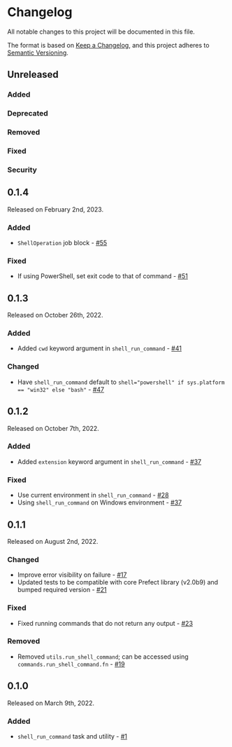 # Changelog

All notable changes to this project will be documented in this file.

The format is based on [Keep a Changelog](https://keepachangelog.com/en/1.0.0/),
and this project adheres to [Semantic Versioning](https://semver.org/spec/v2.0.0.html).

## Unreleased

### Added

### Deprecated

### Removed

### Fixed

### Security

## 0.1.4

Released on February 2nd, 2023.

### Added

- `ShellOperation` job block - [#55](https://github.com/PrefectHQ/prefect-shell/pull/55)

### Fixed

- If using PowerShell, set exit code to that of command - [#51](https://github.com/PrefectHQ/prefect-shell/pull/51)

## 0.1.3

Released on October 26th, 2022.

### Added

- Added `cwd` keyword argument in `shell_run_command` - [#41](https://github.com/PrefectHQ/prefect-shell/pull/41)

### Changed
- Have `shell_run_command` default to `shell="powershell" if sys.platform == "win32" else "bash"` - [#47](https://github.com/PrefectHQ/prefect-shell/pull/47)

## 0.1.2

Released on October 7th, 2022.

### Added

- Added `extension` keyword argument in `shell_run_command` - [#37](https://github.com/PrefectHQ/prefect-shell/pull/37)

### Fixed

- Use current environment in `shell_run_command` - [#28](https://github.com/PrefectHQ/prefect-shell/pull/28)
- Using `shell_run_command` on Windows environment - [#37](https://github.com/PrefectHQ/prefect-shell/pull/37)

## 0.1.1

Released on August 2nd, 2022.

### Changed

- Improve error visibility on failure - [#17](https://github.com/PrefectHQ/prefect-shell/pull/17)
- Updated tests to be compatible with core Prefect library (v2.0b9) and bumped required version - [#21](https://github.com/PrefectHQ/prefect-shell/pull/21)

### Fixed
- Fixed running commands that do not return any output - [#23](https://github.com/PrefectHQ/prefect-shell/pull/23)

### Removed
- Removed `utils.run_shell_command`; can be accessed using `commands.run_shell_command.fn` - [#19](https://github.com/PrefectHQ/prefect-shell/pull/19)

## 0.1.0

Released on March 9th, 2022.

### Added

- `shell_run_command` task and utility - [#1](https://github.com/PrefectHQ/prefect-shell/pull/1)
